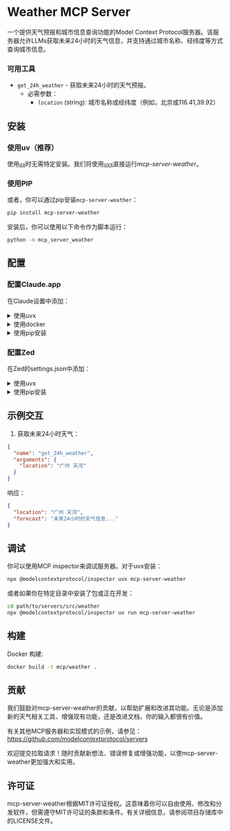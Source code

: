 # Weather MCP Server

一个提供天气预报和城市信息查询功能的Model Context Protocol服务器。该服务器允许LLMs获取未来24小时的天气信息，并支持通过城市名称、经纬度等方式查询城市信息。

### 可用工具

- `get_24h_weather` - 获取未来24小时的天气预报。
  - 必需参数：
    - `location` (string): 城市名称或经纬度（例如，北京或116.41,39.92）

## 安装

### 使用uv（推荐）

使用[`uv`](https://docs.astral.sh/uv/)时无需特定安装。我们将使用[`uvx`](https://docs.astral.sh/uv/guides/tools/)直接运行*mcp-server-weather*。

### 使用PIP

或者，你可以通过pip安装`mcp-server-weather`：

```bash
pip install mcp-server-weather
```

安装后，你可以使用以下命令作为脚本运行：

```bash
python -m mcp_server_weather
```

## 配置

### 配置Claude.app

在Claude设置中添加：

<details>
<summary>使用uvx</summary>

```json
"mcpServers": {
  "weather": {
    "command": "uvx",
    "args": ["mcp-server-weather"]
  }
}
```
</details>

<details>
<summary>使用docker</summary>

```json
"mcpServers": {
  "weather": {
    "command": "docker",
    "args": ["run", "-i", "--rm", "mcp/weather"]
  }
}
```
</details>

<details>
<summary>使用pip安装</summary>

```json
"mcpServers": {
  "weather": {
    "command": "python",
    "args": ["-m", "mcp_server_weather"]
  }
}
```
</details>

### 配置Zed

在Zed的settings.json中添加：

<details>
<summary>使用uvx</summary>

```json
"context_servers": [
  "mcp-server-weather": {
    "command": "uvx",
    "args": ["mcp-server-weather"]
  }
],
```
</details>

<details>
<summary>使用pip安装</summary>

```json
"context_servers": {
  "mcp-server-weather": {
    "command": "python",
    "args": ["-m", "mcp_server_weather"]
  }
},
```
</details>

## 示例交互

1. 获取未来24小时天气：
```json
{
  "name": "get_24h_weather",
  "arguments": {
    "location": "广州 天河"
  }
}
```
响应：
```json
{
  "location": "广州 天河",
  "forecast": "未来24小时的天气信息..."
}
```

## 调试

你可以使用MCP inspector来调试服务器。对于uvx安装：

```bash
npx @modelcontextprotocol/inspector uvx mcp-server-weather
```

或者如果你在特定目录中安装了包或正在开发：

```bash
cd path/to/servers/src/weather
npx @modelcontextprotocol/inspector uv run mcp-server-weather
```

## 构建

Docker 构建:

```bash
docker build -t mcp/weather .
```

## 贡献

我们鼓励对mcp-server-weather的贡献，以帮助扩展和改进其功能。无论是添加新的天气相关工具、增强现有功能，还是改进文档，你的输入都很有价值。

有关其他MCP服务器和实现模式的示例，请参见：
https://github.com/modelcontextprotocol/servers

欢迎提交拉取请求！随时贡献新想法、错误修复或增强功能，以使mcp-server-weather更加强大和实用。

## 许可证

mcp-server-weather根据MIT许可证授权。这意味着你可以自由使用、修改和分发软件，但需遵守MIT许可证的条款和条件。有关详细信息，请参阅项目存储库中的LICENSE文件。
